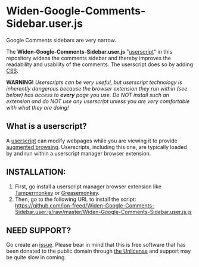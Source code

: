 # Widen-Google-Comments-Sidebar.user.js

Google Comments sidebars are very narrow.

The **Widen-Google-Comments-Sidebar.user.js** "[userscript](https://en.wikipedia.org/wiki/Userscript)" in this repository widens the comments sidebar and thereby improves the readability and usability of the comments.  The userscript does so by adding [CSS](https://en.wikipedia.org/wiki/CSS).

  **WARNING!**  *Userscripts can be very useful, but userscript technology is inherently dangerous because the browser extension they run within (see below) has access to **every** page you use.  Do NOT install such an extension and do NOT use any userscript unless you are very comfortable with what they are doing!*

## What is a userscript?

A [userscript](https://en.wikipedia.org/wiki/Userscript) can modify webpages while you are viewing it to provide [augmented browsing](https://en.wikipedia.org/wiki/Augmented_browsing).  Userscripts, including this one, are typically loaded by and run within a userscript manager browser extension.

## INSTALLATION:

1. First, go install a userscript manager browser extension like [Tampermonkey](http://tampermonkey.net/) or [Greasemonkey](http://www.greasespot.net/).
1. Then, go to the following URL to install the script:
https://github.com/jon-freed/Widen-Google-Comments-Sidebar.user.js/raw/master/Widen-Google-Comments-Sidebar.user.js.js

## NEED SUPPORT?

Go create an [issue](https://github.com/jon-freed/Widen-Google-Comments-Sidebar.user.js/issues).  Please bear in mind that this is free software that has been donated to the public domain through [the Unlicense](http://unlicense.org/) and support may be quite slow in coming.
